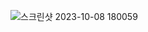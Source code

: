 ![스크린샷 2023-10-08 180059](https://github.com/GooDongWoo/algorithm_study/assets/59087923/90dc82a0-0410-49e3-8983-72dd57f00597)
